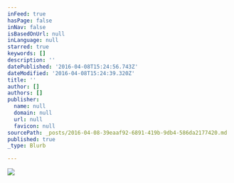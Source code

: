 ```yaml
---
inFeed: true
hasPage: false
inNav: false
isBasedOnUrl: null
inLanguage: null
starred: true
keywords: []
description: ''
datePublished: '2016-04-08T15:24:56.743Z'
dateModified: '2016-04-08T15:24:39.320Z'
title: ''
author: []
authors: []
publisher:
  name: null
  domain: null
  url: null
  favicon: null
sourcePath: _posts/2016-04-08-39eaaf92-6891-419b-9db4-586da2177420.md
published: true
_type: Blurb

---
```

![](https://the-grid-user-content.s3-us-west-2.amazonaws.com/266b11f9-8fe5-4be2-9f27-6237194fe312.jpg)